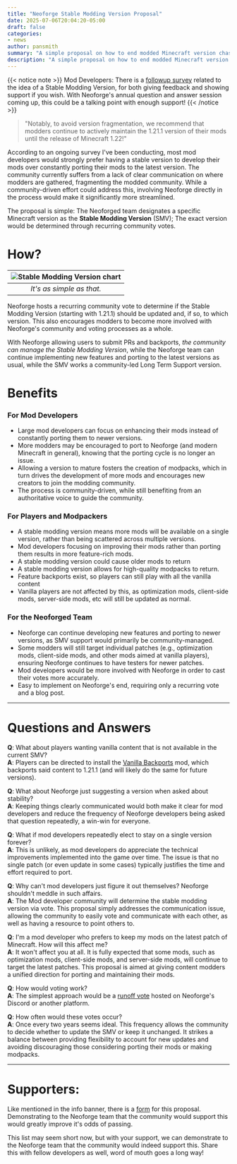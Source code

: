 ```yaml
---
title: "Neoforge Stable Modding Version Proposal"
date: 2025-07-06T20:04:20-05:00
draft: false
categories:
- news
author: pansmith
summary: "A simple proposal on how to end modded Minecraft version chasing with a single step, with neoforge."
description: "A simple proposal on how to end modded Minecraft version chasing with a single step, with neoforge."
---
```


{{< notice note >}}
Mod Developers: There is a [followup survey](https://forms.gle/ec68AdSHvQxVYjcY9) related to the idea of a Stable Modding Version, for both giving feedback and showing support if you wish. With Neoforge's annual question and answer session coming up, this could be a talking point with enough support!
{{< /notice >}}

> "Notably, to avoid version fragmentation, we recommend that modders continue to actively maintain the 1.21.1 version of their mods until the release of Minecraft 1.22!"

According to an ongoing survey I've been conducting, most mod developers would strongly prefer having a stable version to develop their mods over constantly porting their mods to the latest version. The community currently suffers from a lack of clear communication on where modders are gathered, fragmenting the modded community. While a community-driven effort could address this, involving Neoforge directly in the process would make it significantly more streamlined.

The proposal is simple: The Neoforged team designates a specific Minecraft version as the **Stable Modding Version** (SMV); The exact version would be determined through recurring community votes.

# How?
<!-- 1. Host a community vote every 2-3 years on if the SMV should be changed. 
2. Done  -->

| ![Stable Modding Version chart](smv-chart.png) |
|:--:|
| *It's as simple as that.* |

Neoforge hosts a recurring community vote to determine if the Stable Modding Version (starting with 1.21.1) should be updated and, if so, to which version. This also encourages modders to become more involved with Neoforge's community and voting processes as a whole.

With Neoforge allowing users to submit PRs and backports, *the community can manage the Stable Modding Version*, while the Neoforge team can continue implementing new features and porting to the latest versions as usual, while the SMV works a community-led Long Term Support version.

# Benefits 
### For Mod Developers
- Large mod developers can focus on enhancing their mods instead of constantly porting them to newer versions.
- More modders may be encouraged to port to Neoforge (and modern Minecraft in general), knowing that the porting cycle is no longer an issue.
- Allowing a version to mature fosters the creation of modpacks, which in turn drives the development of more mods and encourages new creators to join the modding community.
- The process is community-driven, while still benefiting from an authoritative voice to guide the community.

### For Players and Modpackers
- A stable modding version means more mods will be available on a single version, rather than being scattered across multiple versions.
- Mod developers focusing on improving their mods rather than porting them results in more feature-rich mods.
- A stable modding version could cause older mods to return
- A stable modding version allows for high-quality modpacks to return.
- Feature backports exist, so players can still play with all the vanilla content
- Vanilla players are not affected by this, as optimization mods, client-side mods, server-side mods, etc will still be updated as normal.

### For the Neoforged Team
- Neoforge can continue developing new features and porting to newer versions, as SMV support would primarily be community-managed.
- Some modders will still target individual patches (e.g., optimization mods, client-side mods, and other mods aimed at vanilla players), ensuring Neoforge continues to have testers for newer patches.
- Mod developers would be more involved with Neoforge in order to cast their votes more accurately.
- Easy to implement on Neoforge's end, requiring only a recurring vote and a blog post.

---

# Questions and Answers

**Q**: What about players wanting vanilla content that is not available in the current SMV? \
**A**: Players can be directed to install the [Vanilla Backports](https://www.curseforge.com/minecraft/mc-mods/vanillabackport) mod, which backports said content to 1.21.1 (and will likely do the same for future versions).

**Q**: What about Neoforge just suggesting a version when asked about stability? \
**A**: Keeping things clearly communicated would both make it clear for mod developers and reduce the frequency of Neoforge developers being asked that question repeatedly, a win-win for everyone.

**Q**: What if mod developers repeatedly elect to stay on a single version forever? \
**A**: This is unlikely, as mod developers do appreciate the technical improvements implemented into the game over time. The issue is that no single patch (or even update in some cases) typically justifies the time and effort required to port.

**Q**: Why can't mod developers just figure it out themselves? Neoforge shouldn't meddle in such affairs. \
**A**: The Mod developer community will determine the stable modding version via vote. This proposal simply addresses the communication issue, allowing the community to easily vote and communicate with each other, as well as having a resource to point others to. 
<!-- The last time the community managed to settle on a stable modding version without structured communication was nearly [eight years ago](https://howoldisminecraft1122.today/). -->

**Q**: I'm a mod developer who prefers to keep my mods on the latest patch of Minecraft. How will this affect me? \
**A**: It won't affect you at all. It is fully expected that some mods, such as optimization mods, client-side mods, and server-side mods, will continue to target the latest patches. This proposal is aimed at giving content modders a unified direction for porting and maintaining their mods.

**Q**: How would voting work? \
**A**: The simplest approach would be a [runoff vote](https://en.wikipedia.org/wiki/Runoff_voting) hosted on Neoforge's Discord or another platform.

**Q**: How often would these votes occur? \
**A**: Once every two years seems ideal. This frequency allows the community to decide whether to update the SMV or keep it unchanged. It strikes a balance between providing flexibility to account for new updates and avoiding discouraging those considering porting their mods or making modpacks.

---
# Supporters:
Like mentioned in the info banner, there is a [form](https://forms.gle/ec68AdSHvQxVYjcY9) for this proposal. Demonstrating to the Neoforge team that the community would support this would greatly improve it's odds of passing.

This list may seem short now, but with your support, we can demonstrate to the Neoforge team that the community would indeed support this. Share this with fellow developers as well, word of mouth goes a long way!

<!-- | Users              |  Mods/Modpacks | 
| :---------------- | :------: |
| Samiel Flame       |   Roguelike Adventures and Dungeons Developer |
| Pansmith       |   Monifactory, CABIN, Deep Mob Evolution   |   -->

